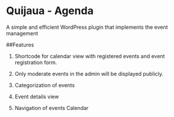 # Quijaua - Agenda

A simple and efficient WordPress plugin that implements the event management

##Features

1. Shortcode for calendar view with registered events and event registration form.

2. Only moderate events in the admin will be displayed publicly.

3. Categorization of events

4. Event details view

5. Navigation of events Calendar

